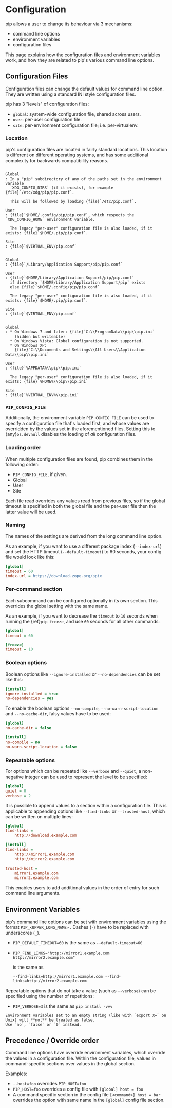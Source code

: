 # Configuration

pip allows a user to change its behaviour via 3 mechanisms:

- command line options
- environment variables
- configuration files

This page explains how the configuration files and environment variables work,
and how they are related to pip's various command line options.

## Configuration Files

Configuration files can change the default values for command line option.
They are written using a standard INI style configuration files.

pip has 3 "levels" of configuration files:

- `global`: system-wide configuration file, shared across users.
- `user`: per-user configuration file.
- `site`: per-environment configuration file; i.e. per-virtualenv.

### Location

pip's configuration files are located in fairly standard locations. This
location is different on different operating systems, and has some additional
complexity for backwards compatibility reasons.

```{tab} Unix

Global
: In a "pip" subdirectory of any of the paths set in the environment variable
  `XDG_CONFIG_DIRS` (if it exists), for example {file}`/etc/xdg/pip/pip.conf`.

  This will be followed by loading {file}`/etc/pip.conf`.

User
: {file}`$HOME/.config/pip/pip.conf`, which respects the `XDG_CONFIG_HOME` environment variable.

  The legacy "per-user" configuration file is also loaded, if it exists: {file}`$HOME/.pip/pip.conf`.

Site
: {file}`$VIRTUAL_ENV/pip.conf`
```

```{tab} MacOS

Global
: {file}`/Library/Application Support/pip/pip.conf`

User
: {file}`$HOME/Library/Application Support/pip/pip.conf`
  if directory `$HOME/Library/Application Support/pip` exists
  else {file}`$HOME/.config/pip/pip.conf`

  The legacy "per-user" configuration file is also loaded, if it exists: {file}`$HOME/.pip/pip.conf`.

Site
: {file}`$VIRTUAL_ENV/pip.conf`
```

```{tab} Windows

Global
: * On Windows 7 and later: {file}`C:\\ProgramData\\pip\\pip.ini`
    (hidden but writeable)
  * On Windows Vista: Global configuration is not supported.
  * On Windows XP:
    {file}`C:\\Documents and Settings\\All Users\\Application Data\\pip\\pip.ini`

User
: {file}`%APPDATA%\\pip\\pip.ini`

  The legacy "per-user" configuration file is also loaded, if it exists: {file}`%HOME%\\pip\\pip.ini`

Site
: {file}`%VIRTUAL_ENV%\\pip.ini`
```

### `PIP_CONFIG_FILE`

Additionally, the environment variable `PIP_CONFIG_FILE` can be used to specify
a configuration file that's loaded first, and whose values are overridden by
the values set in the aforementioned files. Setting this to {any}`os.devnull`
disables the loading of _all_ configuration files.

### Loading order

When multiple configuration files are found, pip combines them in the following
order:

- `PIP_CONFIG_FILE`, if given.
- Global
- User
- Site

Each file read overrides any values read from previous files, so if the
global timeout is specified in both the global file and the per-user file
then the latter value will be used.

### Naming

The names of the settings are derived from the long command line option.

As an example, if you want to use a different package index (`--index-url`) and
set the HTTP timeout (`--default-timeout`) to 60 seconds, your config file would
look like this:

```ini
[global]
timeout = 60
index-url = https://download.zope.org/ppix
```

### Per-command section

Each subcommand can be configured optionally in its own section. This overrides
the global setting with the same name.

As an example, if you want to decrease the `timeout` to `10` seconds when
running the {ref}`pip freeze`, and use `60` seconds for all other commands:

```ini
[global]
timeout = 60

[freeze]
timeout = 10
```

### Boolean options

Boolean options like `--ignore-installed` or `--no-dependencies` can be set
like this:

```ini
[install]
ignore-installed = true
no-dependencies = yes
```

To enable the boolean options `--no-compile`, `--no-warn-script-location` and
`--no-cache-dir`, falsy values have to be used:

```ini
[global]
no-cache-dir = false

[install]
no-compile = no
no-warn-script-location = false
```

### Repeatable options

For options which can be repeated like `--verbose` and `--quiet`, a
non-negative integer can be used to represent the level to be specified:

```ini
[global]
quiet = 0
verbose = 2
```

It is possible to append values to a section within a configuration file. This
is applicable to appending options like `--find-links` or `--trusted-host`,
which can be written on multiple lines:

```ini
[global]
find-links =
    http://download.example.com

[install]
find-links =
    http://mirror1.example.com
    http://mirror2.example.com

trusted-host =
    mirror1.example.com
    mirror2.example.com
```

This enables users to add additional values in the order of entry for such
command line arguments.

## Environment Variables

pip's command line options can be set with environment variables using the
format `PIP_<UPPER_LONG_NAME>` . Dashes (`-`) have to be replaced with
underscores (`_`).

- `PIP_DEFAULT_TIMEOUT=60` is the same as `--default-timeout=60`
- ```
  PIP_FIND_LINKS="http://mirror1.example.com http://mirror2.example.com"
  ```

  is the same as

  ```
  --find-links=http://mirror1.example.com --find-links=http://mirror2.example.com
  ```

Repeatable options that do not take a value (such as `--verbose`) can be
specified using the number of repetitions:

- `PIP_VERBOSE=3` is the same as `pip install -vvv`

```{note}
Environment variables set to an empty string (like with `export X=` on Unix) will **not** be treated as false.
Use `no`, `false` or `0` instead.
```

## Precedence / Override order

Command line options have override environment variables, which override the
values in a configuration file. Within the configuration file, values in
command-specific sections over values in the global section.

Examples:

- `--host=foo` overrides `PIP_HOST=foo`
- `PIP_HOST=foo` overrides a config file with `[global] host = foo`
- A command specific section in the config file `[<command>] host = bar`
  overrides the option with same name in the `[global]` config file section.
